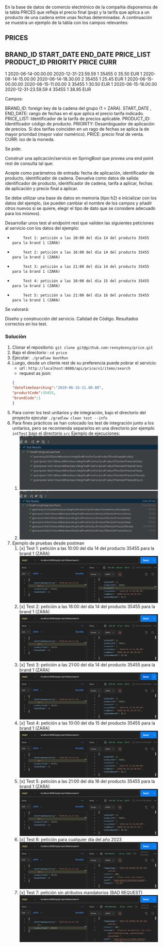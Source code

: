 En la base de datos de comercio electrónico de la compañía disponemos de la tabla PRICES que refleja el precio final (pvp) y la tarifa que aplica a un producto de una cadena entre unas fechas determinadas. A continuación se muestra un ejemplo de la tabla con los campos relevantes:

PRICES
-------

BRAND_ID         START_DATE                                    END_DATE                        PRICE_LIST                   PRODUCT_ID  PRIORITY                 PRICE           CURR
------------------------------------------------------------------------------------------------------------------------------------------------------------------------------------------------------------------------------------------
1         2020-06-14-00.00.00                        2020-12-31-23.59.59                        1                        35455                0                        35.50            EUR
1         2020-06-14-15.00.00                        2020-06-14-18.30.00                        2                        35455                1                        25.45            EUR
1         2020-06-15-00.00.00                        2020-06-15-11.00.00                        3                        35455                1                        30.50            EUR
1         2020-06-15-16.00.00                        2020-12-31-23.59.59                        4                        35455                1                        38.95            EUR

Campos:

BRAND_ID: foreign key de la cadena del grupo (1 = ZARA).
START_DATE , END_DATE: rango de fechas en el que aplica el precio tarifa indicado.
PRICE_LIST: Identificador de la tarifa de precios aplicable.
PRODUCT_ID: Identificador código de producto.
PRIORITY: Desambiguador de aplicación de precios. Si dos tarifas coinciden en un rago de fechas se aplica la de mayor prioridad (mayor valor numérico).
PRICE: precio final de venta.
CURR: iso de la moneda.

Se pide:

Construir una aplicación/servicio en SpringBoot que provea una end point rest de consulta  tal que:

Acepte como parámetros de entrada: fecha de aplicación, identificador de producto, identificador de cadena.
Devuelva como datos de salida: identificador de producto, identificador de cadena, tarifa a aplicar, fechas de aplicación y precio final a aplicar.

Se debe utilizar una base de datos en memoria (tipo h2) e inicializar con los datos del ejemplo, (se pueden cambiar el nombre de los campos y añadir otros nuevos si se quiere, elegir el tipo de dato que se considere adecuado para los mismos).

Desarrollar unos test al endpoint rest que  validen las siguientes peticiones al servicio con los datos del ejemplo:

-          Test 1: petición a las 10:00 del día 14 del producto 35455   para la brand 1 (ZARA)
-          Test 2: petición a las 16:00 del día 14 del producto 35455   para la brand 1 (ZARA)
-          Test 3: petición a las 21:00 del día 14 del producto 35455   para la brand 1 (ZARA)
-          Test 4: petición a las 10:00 del día 15 del producto 35455   para la brand 1 (ZARA)
-          Test 5: petición a las 21:00 del día 16 del producto 35455   para la brand 1 (ZARA)


Se valorará:

Diseño y construcción del servicio.
Calidad de Código.
Resultados correctos en los test.


### Soluciòn
1. Clonar el repositorio: `git clone git@github.com:rennydonny/price.git`
2. Bajo el directorio : `cd price`
3. Ejecutar: `./gradlew bootRun`
4. Luego, desde un cliente rest de su preferencia puede pobrar el servicio:
   * url : `http://localhost:8080/api/price/v1/items/search`
   * request as json:
   ```json
   {
   "dateTimeSearching":"2020-06-16-21.00.00",
   "productCode":35455,
   "brandCode":1
   }
   ```
5. Para correr los test unitarios y de integración, bajo el directorio del proyecto ejecutar `./gradlew clean test --info`
6. Para fines prácticos se han colocado los test de integración junto a los unitarios, pero se recomienda separarlos en una directorio por ejemplo `intTest` bajo el directorio `src`
   Ejemplo de ejecuciones:
   1. ![](src/main/resources/images/FinalPricingUseCaseTest.png)
   2. ![](src/main/resources/images/FinalPricingIntegrationTests.png)
7. Ejemplo de pruebas desde postman
   1. [x] Test 1: petición a las 10:00 del día 14 del producto 35455   para la brand 1 (ZARA)
      ![](src/main/resources/images/2020-06-14-10.00.00.png)
   2. [x] Test 2: petición a las 16:00 del día 14 del producto 35455   para la brand 1 (ZARA)
      ![](src/main/resources/images/2020-06-14-16.00.00.png)
   3. [x] Test 3: petición a las 21:00 del día 14 del producto 35455   para la brand 1 (ZARA)
      ![](src/main/resources/images/2020-06-14-21.00.00.png)
   4. [x] Test 4: petición a las 10:00 del día 15 del producto 35455   para la brand 1 (ZARA)
      ![](src/main/resources/images/2020-06-15-10.00.00.png)
   5. [x] Test 5: petición a las 21:00 del día 16 del producto 35455   para la brand 1 (ZARA)
      ![](src/main/resources/images/2020-06-16-21.00.00.png)
   6. [x] Test 6: petición para cualquier día del año 2023
      ![](src/main/resources/images/2023-06-16-21.00.00.png)
   7. [x] Test 7: petición sin atributos mandatorios (BAD REQUEST)
      ![](src/main/resources/images/bad_request.png)
